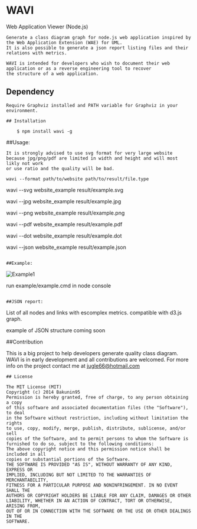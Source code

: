 WAVI
===

Web Application Viewer (Node.js)
```
Generate a class diagram graph for node.js web application inspired by the Web Application Extension (WAE) for UML.
It is also possible to generate a json report listing files and their relations with metrics.

WAVI is intended for developers who wish to document their web application or as a reverse engineering tool to recover 
the structure of a web application.
```

## Dependency
```
Require Graphviz installed and PATH variable for Graphviz in your environment.

## Installation

    $ npm install wavi -g

```

##Usage: 
```
It is strongly advised to use svg format for very large website because jpg/png/pdf are limited in width and height and will most likly not work
or use ratio and the quality will be bad.

wavi --format path/to/website path/to/result/file.type
```


wavi --svg website_example result/example.svg

wavi --jpg website_example result/example.jpg

wavi --png website_example result/example.png

wavi --pdf website_example result/example.pdf

wavi --dot website_example result/example.dot

wavi --json website_example result/example.json
```

##Example:
```
![Example1](bakunin95.github.com/wavi/example/example.svg)

run example/example.cmd in node console
```

##JSON report:
```
List of all nodes and links with escomplex metrics.
compatible with d3.js graph.

example of JSON structure coming soon

##Contribution

This is a big project to help developers generate quality class diagram. WAVI is in early development and all contributions are welcomed.
For more info on the project contact me at jugle66@hotmail.com

```
## License

The MIT License (MIT)
Copyright (c) 2014 Bakunin95
Permission is hereby granted, free of charge, to any person obtaining a copy
of this software and associated documentation files (the "Software"), to deal
in the Software without restriction, including without limitation the rights
to use, copy, modify, merge, publish, distribute, sublicense, and/or sell
copies of the Software, and to permit persons to whom the Software is
furnished to do so, subject to the following conditions:
The above copyright notice and this permission notice shall be included in all
copies or substantial portions of the Software.
THE SOFTWARE IS PROVIDED "AS IS", WITHOUT WARRANTY OF ANY KIND, EXPRESS OR
IMPLIED, INCLUDING BUT NOT LIMITED TO THE WARRANTIES OF MERCHANTABILITY,
FITNESS FOR A PARTICULAR PURPOSE AND NONINFRINGEMENT. IN NO EVENT SHALL THE
AUTHORS OR COPYRIGHT HOLDERS BE LIABLE FOR ANY CLAIM, DAMAGES OR OTHER
LIABILITY, WHETHER IN AN ACTION OF CONTRACT, TORT OR OTHERWISE, ARISING FROM,
OUT OF OR IN CONNECTION WITH THE SOFTWARE OR THE USE OR OTHER DEALINGS IN THE
SOFTWARE.